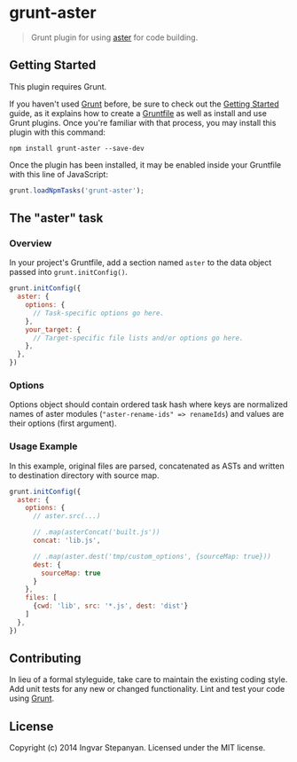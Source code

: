 # grunt-aster

> Grunt plugin for using [aster](https://github.com/asterjs/aster) for code building.

## Getting Started
This plugin requires Grunt.

If you haven't used [Grunt](http://gruntjs.com/) before, be sure to check out the [Getting Started](http://gruntjs.com/getting-started) guide, as it explains how to create a [Gruntfile](http://gruntjs.com/sample-gruntfile) as well as install and use Grunt plugins. Once you're familiar with that process, you may install this plugin with this command:

```shell
npm install grunt-aster --save-dev
```

Once the plugin has been installed, it may be enabled inside your Gruntfile with this line of JavaScript:

```js
grunt.loadNpmTasks('grunt-aster');
```

## The "aster" task

### Overview
In your project's Gruntfile, add a section named `aster` to the data object passed into `grunt.initConfig()`.

```js
grunt.initConfig({
  aster: {
    options: {
      // Task-specific options go here.
    },
    your_target: {
      // Target-specific file lists and/or options go here.
    },
  },
})
```

### Options

Options object should contain ordered task hash where keys are normalized names of aster modules (`"aster-rename-ids" => renameIds`) and values are their options (first argument).

### Usage Example

In this example, original files are parsed, concatenated as ASTs and written to destination directory with source map.

```js
grunt.initConfig({
  aster: {
    options: {
      // aster.src(...)

      // .map(asterConcat('built.js'))
      concat: 'lib.js',

      // .map(aster.dest('tmp/custom_options', {sourceMap: true}))
      dest: {
        sourceMap: true
      }
    },
    files: [
      {cwd: 'lib', src: '*.js', dest: 'dist'}
    ]
  },
})
```

## Contributing
In lieu of a formal styleguide, take care to maintain the existing coding style. Add unit tests for any new or changed functionality. Lint and test your code using [Grunt](http://gruntjs.com/).

## License
Copyright (c) 2014 Ingvar Stepanyan. Licensed under the MIT license.

